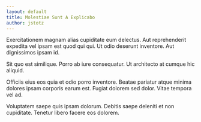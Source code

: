 ```yaml
---
layout: default
title: Molestiae Sunt A Explicabo
author: jstotz
---
```


Exercitationem magnam alias cupiditate eum delectus. Aut reprehenderit expedita vel ipsam est quod qui qui. Ut odio deserunt inventore. Aut dignissimos ipsam id.

Sit quo est similique. Porro ab iure consequatur. Ut architecto at cumque hic aliquid.

Officiis eius eos quia et odio porro inventore. Beatae pariatur atque minima dolores ipsam corporis earum est. Fugiat dolorem sed dolor. Vitae tempora vel ad.

Voluptatem saepe quis ipsam dolorum. Debitis saepe deleniti et non cupiditate. Tenetur libero facere eos dolorem.

